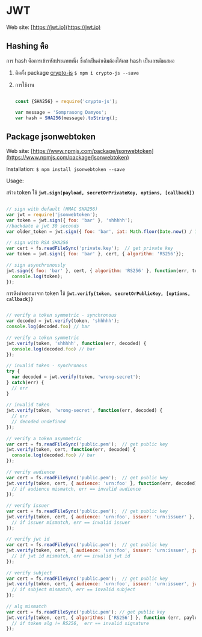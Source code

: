 # JWT #

Web site: [https://jwt.io](https://jwt.io)

## Hashing คือ ##

การ hash คือการเข้ารหัสประเภทหนึ่ง ซื่งถ้าเป็นค่าเดิมต้องได้เลข hash เป็นเลขเดิมเสมอ

1. ติดตั้ง package [crypto-js](https://www.npmjs.com/package/crypto-js) `$ npm i crypto-js --save`
2. การใช้งาน

	```javascript
	
	const {SHA256} = require('crypto-js');
	
	var message = 'Somprasong Damyos';
	var hash = SHA256(message).toString();
	
	```

## Package jsonwebtoken ##

Web site: [https://www.npmjs.com/package/jsonwebtoken](https://www.npmjs.com/package/jsonwebtoken)

Installation: `$ npm install jsonwebtoken --save`

Usage: 

สร้าง token ใช้ **`jwt.sign(payload, secretOrPrivateKey, options, [callback])`**

```javascript

// sign with default (HMAC SHA256) 
var jwt = require('jsonwebtoken');
var token = jwt.sign({ foo: 'bar' }, 'shhhhh');
//backdate a jwt 30 seconds 
var older_token = jwt.sign({ foo: 'bar', iat: Math.floor(Date.now() / 1000) - 30 }, 'shhhhh');
 
// sign with RSA SHA256 
var cert = fs.readFileSync('private.key');  // get private key 
var token = jwt.sign({ foo: 'bar' }, cert, { algorithm: 'RS256'});
 
// sign asynchronously 
jwt.sign({ foo: 'bar' }, cert, { algorithm: 'RS256' }, function(err, token) {
  console.log(token);
});
```


การดึงค่าออกมาจาก token ใช้ **`jwt.verify(token, secretOrPublicKey, [options, callback])`**

```javascript

// verify a token symmetric - synchronous 
var decoded = jwt.verify(token, 'shhhhh');
console.log(decoded.foo) // bar 
 
// verify a token symmetric 
jwt.verify(token, 'shhhhh', function(err, decoded) {
  console.log(decoded.foo) // bar 
});
 
// invalid token - synchronous 
try {
  var decoded = jwt.verify(token, 'wrong-secret');
} catch(err) {
  // err 
}
 
// invalid token 
jwt.verify(token, 'wrong-secret', function(err, decoded) {
  // err 
  // decoded undefined 
});
 
// verify a token asymmetric 
var cert = fs.readFileSync('public.pem');  // get public key 
jwt.verify(token, cert, function(err, decoded) {
  console.log(decoded.foo) // bar 
});
 
// verify audience 
var cert = fs.readFileSync('public.pem');  // get public key 
jwt.verify(token, cert, { audience: 'urn:foo' }, function(err, decoded) {
  // if audience mismatch, err == invalid audience 
});
 
// verify issuer 
var cert = fs.readFileSync('public.pem');  // get public key 
jwt.verify(token, cert, { audience: 'urn:foo', issuer: 'urn:issuer' }, function(err, decoded) {
  // if issuer mismatch, err == invalid issuer 
});
 
// verify jwt id 
var cert = fs.readFileSync('public.pem');  // get public key 
jwt.verify(token, cert, { audience: 'urn:foo', issuer: 'urn:issuer', jwtid: 'jwtid' }, function(err, decoded) {
  // if jwt id mismatch, err == invalid jwt id 
});
 
// verify subject 
var cert = fs.readFileSync('public.pem');  // get public key 
jwt.verify(token, cert, { audience: 'urn:foo', issuer: 'urn:issuer', jwtid: 'jwtid', subject: 'subject' }, function(err, decoded) {
  // if subject mismatch, err == invalid subject 
});
 
// alg mismatch 
var cert = fs.readFileSync('public.pem'); // get public key 
jwt.verify(token, cert, { algorithms: ['RS256'] }, function (err, payload) {
  // if token alg != RS256,  err == invalid signature 
});
```